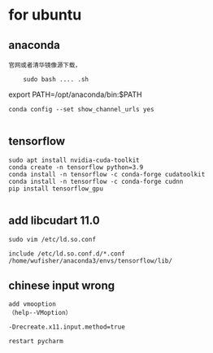 # for ubuntu

## anaconda
    官网或者清华镜像源下载，
```linux
    sudo bash .... .sh
```
export PATH=/opt/anaconda/bin:$PATH

```
conda config --set show_channel_urls yes

```

```vim ./condarc
```



## tensorflow
```
sudo apt install nvidia-cuda-toolkit
conda create -n tensorflow python=3.9
conda install -n tensorflow -c conda-forge cudatoolkit
conda install -n tensorflow -c conda-forge cudnn
pip install tensorflow_gpu


```

## add libcudart 11.0 
```
sudo vim /etc/ld.so.conf

include /etc/ld.so.conf.d/*.conf
/home/wufisher/anaconda3/envs/tensorflow/lib/

```

## chinese input wrong
    add vmooption
    （help--VMoption）
```commandline
-Drecreate.x11.input.method=true
```
    restart pycharm
